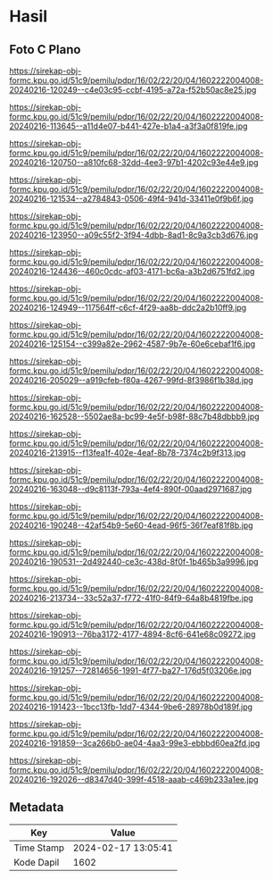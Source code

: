 # Hasil

## Foto C Plano

https://sirekap-obj-formc.kpu.go.id/51c9/pemilu/pdpr/16/02/22/20/04/1602222004008-20240216-120249--c4e03c95-ccbf-4195-a72a-f52b50ac8e25.jpg

https://sirekap-obj-formc.kpu.go.id/51c9/pemilu/pdpr/16/02/22/20/04/1602222004008-20240216-113645--a11d4e07-b441-427e-b1a4-a3f3a0f819fe.jpg

https://sirekap-obj-formc.kpu.go.id/51c9/pemilu/pdpr/16/02/22/20/04/1602222004008-20240216-120750--a810fc68-32dd-4ee3-97b1-4202c93e44e9.jpg

https://sirekap-obj-formc.kpu.go.id/51c9/pemilu/pdpr/16/02/22/20/04/1602222004008-20240216-121534--a2784843-0506-49f4-941d-33411e0f9b6f.jpg

https://sirekap-obj-formc.kpu.go.id/51c9/pemilu/pdpr/16/02/22/20/04/1602222004008-20240216-123950--a09c55f2-3f94-4dbb-8ad1-8c9a3cb3d676.jpg

https://sirekap-obj-formc.kpu.go.id/51c9/pemilu/pdpr/16/02/22/20/04/1602222004008-20240216-124436--460c0cdc-af03-4171-bc6a-a3b2d6751fd2.jpg

https://sirekap-obj-formc.kpu.go.id/51c9/pemilu/pdpr/16/02/22/20/04/1602222004008-20240216-124949--117564ff-c6cf-4f29-aa8b-ddc2a2b10ff9.jpg

https://sirekap-obj-formc.kpu.go.id/51c9/pemilu/pdpr/16/02/22/20/04/1602222004008-20240216-125154--c399a82e-2962-4587-9b7e-60e6cebaf1f6.jpg

https://sirekap-obj-formc.kpu.go.id/51c9/pemilu/pdpr/16/02/22/20/04/1602222004008-20240216-205029--a919cfeb-f80a-4267-99fd-8f3986f1b38d.jpg

https://sirekap-obj-formc.kpu.go.id/51c9/pemilu/pdpr/16/02/22/20/04/1602222004008-20240216-162528--5502ae8a-bc99-4e5f-b98f-88c7b48dbbb9.jpg

https://sirekap-obj-formc.kpu.go.id/51c9/pemilu/pdpr/16/02/22/20/04/1602222004008-20240216-213915--f13fea1f-402e-4eaf-8b78-7374c2b9f313.jpg

https://sirekap-obj-formc.kpu.go.id/51c9/pemilu/pdpr/16/02/22/20/04/1602222004008-20240216-163048--d9c8113f-793a-4ef4-890f-00aad2971687.jpg

https://sirekap-obj-formc.kpu.go.id/51c9/pemilu/pdpr/16/02/22/20/04/1602222004008-20240216-190248--42af54b9-5e60-4ead-96f5-36f7eaf81f8b.jpg

https://sirekap-obj-formc.kpu.go.id/51c9/pemilu/pdpr/16/02/22/20/04/1602222004008-20240216-190531--2d492440-ce3c-438d-8f0f-1b465b3a9996.jpg

https://sirekap-obj-formc.kpu.go.id/51c9/pemilu/pdpr/16/02/22/20/04/1602222004008-20240216-213734--33c52a37-f772-41f0-84f9-64a8b4819fbe.jpg

https://sirekap-obj-formc.kpu.go.id/51c9/pemilu/pdpr/16/02/22/20/04/1602222004008-20240216-190913--76ba3172-4177-4894-8cf6-641e68c09272.jpg

https://sirekap-obj-formc.kpu.go.id/51c9/pemilu/pdpr/16/02/22/20/04/1602222004008-20240216-191257--72814656-1991-4f77-ba27-176d5f03206e.jpg

https://sirekap-obj-formc.kpu.go.id/51c9/pemilu/pdpr/16/02/22/20/04/1602222004008-20240216-191423--1bcc13fb-1dd7-4344-9be6-28978b0d189f.jpg

https://sirekap-obj-formc.kpu.go.id/51c9/pemilu/pdpr/16/02/22/20/04/1602222004008-20240216-191859--3ca266b0-ae04-4aa3-99e3-ebbbd60ea2fd.jpg

https://sirekap-obj-formc.kpu.go.id/51c9/pemilu/pdpr/16/02/22/20/04/1602222004008-20240216-192026--d8347d40-399f-4518-aaab-c469b233a1ee.jpg


## Metadata

| Key        | Value               |
| ---------- | ------------------- |
| Time Stamp | 2024-02-17 13:05:41 |
| Kode Dapil | 1602                |




